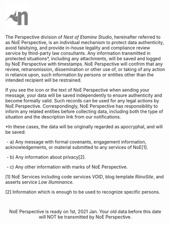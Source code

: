 <img src="\img\assets\NoeP.png" alt="NoeP" style="zoom:33%;" class="black-white-image" />

The Perspective division of *Nest of Etamine Studio*, hereinafter referred to as NoE Perspective, is an individual mechanism to protect data authenticity, avoid falsitying, and provide in-house legality and compliance review service by third-party law consultants. Any information transmitted in protected situations*, including any attachments, will be saved and logged by NoE Perspective with timestamps. NoE Perspective will confrim that any review, retransmission, dissemination or other use of, or taking of any action in reliance upon, such information by persons or entities other than the intended recipient will be restrained. 

If you see the icon or the text of NoE Perspective when sending your message, your data will be saved independently to ensure authenticity and become formally valid. Such records can be used for any legal actions by NoE Perspective. Correspondingly, NoE Perspective has responsibility to inform any related entities before collecting data, including both the type of situation and the description link from our notifications.

*In these cases, the data will be originally regarded as apocryphal, and will be saved: 

​	    - a) Any message with formal covenants, engagement information, acknowledgements, or material submitted to any services of NoE[1].

​	    - b) Any information about privacy[2].

​	    - c) Any other information with marks of NoE Perspective.

[1] NoE Services including code services *VOID*, blog template *RiinoSite*, and asserts service *Low illuminance*.

[2] Information which is enough to be used to recognize specific persons.


​<center>NoE Perspective is ready on 1st, 2021 Jan. Your old data before this date will NOT be transmitted by NoE Perspective.</center>

